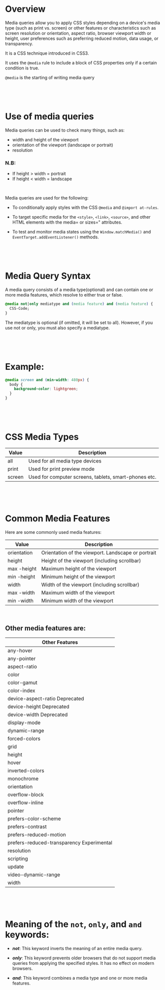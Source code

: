 # Overview

Media queries allow you to apply CSS styles depending on a device's media type (such as print vs. screen) or other features or characteristics such as screen resolution or orientation, aspect ratio, browser viewport width or height, user preferences such as preferring reduced motion, data usage, or transparency.

It is a CSS technique introduced in CSS3.

It uses the `@media` rule to include a block of CSS properties only if a certain condition is true.

`@media` is the starting of writing media query

&nbsp;

&nbsp;

# Use of media queries

Media queries can be used to check many things, such as:

- width and height of the viewport
- orientation of the viewport (landscape or portrait)
- resolution

### N.B:

- If height > width = portrait
- If height < width = landscape

&nbsp;

Media queries are used for the following:

- To conditionally apply styles with the CSS `@media` and `@import at-rules`.

- To target specific media for the `<style>`, `<link>`, `<source>`, and other HTML elements with the media= or sizes=" attributes.

- To test and monitor media states using the `Window.matchMedia()` and `EventTarget.addEventListener()` methods.

&nbsp;

&nbsp;

# Media Query Syntax

A media query consists of a media type(optional) and can contain one or more media features, which resolve to either true or false.

```css
@media not|only mediatype and (media feature) and (media feature) {
  CSS-Code;
}
```

The mediatype is optional (if omitted, it will be set to all). However, if you use not or only, you must also specify a mediatype.

&nbsp;

&nbsp;

# Example:

```css
@media screen and (min-width: 480px) {
  body {
    background-color: lightgreen;
  }
}
```

&nbsp;

&nbsp;

# CSS Media Types

| Value  | Description                                           |
| ------ | ----------------------------------------------------- |
| all    | Used for all media type devices                       |
| print  | Used for print preview mode                           |
| screen | Used for computer screens, tablets, smart-phones etc. |

&nbsp;

&nbsp;

# Common Media Features

Here are some commonly used media features:

| Value       | Description                                        |
| ----------- | -------------------------------------------------- |
| orientation | Orientation of the viewport. Landscape or portrait |
| height      | Height of the viewport (including scrollbar)       |
| max -height | Maximum height of the viewport                     |
| min -height | Minimum height of the viewport                     |
| width       | Width of the viewport (including scrollbar)        |
| max -width  | Maximum width of the viewport                      |
| min -width  | Minimum width of the viewport                      |

&nbsp;

## Other media features are:

|Other Features|
|-
|any-hover|
|any-pointer|
|aspect-ratio|
|color|
|color-gamut|
|color-index|
|device-aspect-ratio Deprecated|
|device-height Deprecated|
|device-width Deprecated|
|display-mode|
|dynamic-range|
|forced-colors|
|grid|
|height|
|hover|
|inverted-colors|
|monochrome|
|orientation|
|overflow-block|
|overflow-inline|
|pointer|
|prefers-color-scheme|
|prefers-contrast|
|prefers-reduced-motion|
|prefers-reduced-transparency Experimental|
|resolution|
|scripting|
|update|
|video-dynamic-range|
|width|
&nbsp;

&nbsp;

# Meaning of the `not`, `only`, and `and` keywords:

- **_not_**: This keyword inverts the meaning of an entire media query.

- **_only_**: This keyword prevents older browsers that do not support media queries from applying the specified styles. It has no effect on modern browsers.

- **_and_**: This keyword combines a media type and one or more media features.

&nbsp;

&nbsp;
